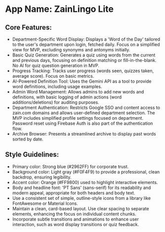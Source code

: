 # **App Name**: ZainLingo Lite

## Core Features:

- Department-Specific Word Display: Displays a 'Word of the Day' tailored to the user's department upon login, fetched daily. Focus on a simplified view for MVP, excluding synonyms and antonyms initially.
- Basic Quiz Generation: Generates a quiz using words from the current and previous days, focusing on definition matching or fill-in-the-blank. No AI for quiz question generation in MVP.
- Progress Tracking: Tracks user progress (words seen, quizzes taken, average score). Focus on basic metrics.
- AI-Powered Definition Tool: Uses the Gemini API as a tool to provide word definitions, including usage examples.
- Admin Word Management: Allows admins to add new words and definitions, with basic logging of admin actions (word additions/deletions) for auditing purposes.
- Department Authentication: Restricts Google SSO and content access to zain.com domains and allows user-defined department selection. The MVP includes simplified profile settings focused on department. Password reset using Firebase Auth is also part of the authentication flow.
- Archive Browser: Presents a streamlined archive to display past words sorted by date.

## Style Guidelines:

- Primary color: Strong blue (#2962FF) for corporate trust.
- Background color: Light gray (#F0F4F9) to provide a professional, clean backdrop, ensuring legibility.
- Accent color: Orange (#FF9800) used to highlight interactive elements.
- Body and headline font: 'PT Sans' (sans-serif) for its readability and modern appeal, appropriate for both headers and body text.
- Use a consistent set of simple, outline-style icons from a library like FontAwesome or Material Icons.
- Maintain a clean, card-based layout. Use clear spacing to separate elements, enhancing the focus on individual content chunks.
- Incorporate subtle transitions and animations to enhance user interaction, such as word display transitions or quiz feedback.
